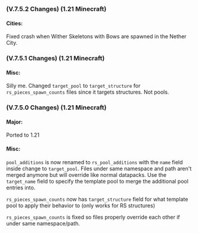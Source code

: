### **(V.7.5.2 Changes) (1.21 Minecraft)**

#### Cities:
Fixed crash when Wither Skeletons with Bows are spawned in the Nether City.


### **(V.7.5.1 Changes) (1.21 Minecraft)**

#### Misc:
Silly me. Changed `target_pool` to `target_structure` for `rs_pieces_spawn_counts` files since it targets structures. Not pools.


### **(V.7.5.0 Changes) (1.21 Minecraft)**

#### Major:
Ported to 1.21

#### Misc:
`pool_additions` is now renamed to `rs_pool_additions` with the `name` field inside change to `target_pool`.
  Files under same namespace and path aren't merged anymore but will override like normal datapacks. 
  Use the `target_name` field to specify the template pool to merge the additional pool entries into.

`rs_pieces_spawn_counts` now has `target_structure` field for what template pool to apply their behavior to (only works for RS structures)

`rs_pieces_spawn_counts` is fixed so files properly override each other if under same namespace/path.